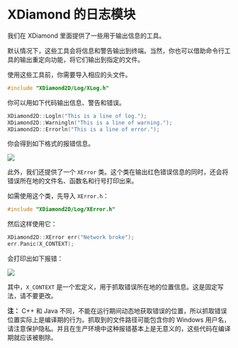 # XDiamond 的日志模块

我们在 XDiamond 里面提供了一些用于输出信息的工具。

默认情况下，这些工具会将信息和警告输出到终端。当然，你也可以借助命令行工具的输出重定向功能，将它们输出到指定的文件。

使用这些工具前，你需要导入相应的头文件。

```C++
#include "XDiamond2D/Log/XLog.h"
```

你可以用如下代码输出信息、警告和错误。

```C++
XDiamond2D::Logln("This is a line of log.");
XDiamond2D::Warningln("This is a line of warning.");
XDiamond2D::Errorln("This is a line of error.");
```

你会得到如下格式的报错信息。

![](https://docs.gpu.pub/images/log.png)

此外，我们还提供了一个 `XError` 类。这个类在输出红色错误信息的同时，还会将错误所在地的文件名、函数名和行号打印出来。

如需使用这个类，先导入 `XError.h`：

```C++
#include "XDiamond2D/Log/XError.h"
```

然后这样使用它：

```C++
XDiamond2D::XError err("Network broke");
err.Panic(X_CONTEXT);
```

会打印出如下报错：

![](https://docs.gpu.pub/images/error.png)

其中，`X_CONTEXT` 是一个宏定义，用于抓取错误所在地的位置信息。这是固定写法，请不要更改。

**注：** C++ 和 Java 不同，不能在运行期间动态地获取错误的位置，所以抓取错误位置实际上是编译期的行为。抓取到的文件路径可能包含你的 Windows 用户名，请注意保护隐私。并且在生产环境中这种报错基本上是无意义的，这些代码在编译期就应该被剔除。